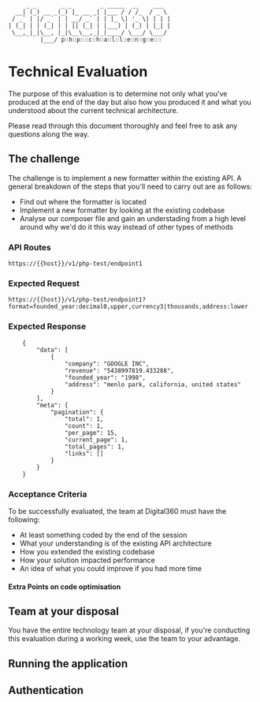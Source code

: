          _ _       _ _        _ _____  __    ___  
      __| (_) __ _(_) |_ __ _| |___ / / /_  / _ \ 
     / _` | |/ _` | | __/ _` | | |_ \| '_ \| | | |
    | (_| | | (_| | | || (_| | |___) | (_) | |_| |
     \__,_|_|\__, |_|\__\__,_|_|____/ \___/ \___/ 
             |___/ p𐧻h𐧻p𐧻𐧻c𐧻h𐧻a𐧻l𐧻l𐧻e𐧻n𐧻g𐧻e𐧻𐧻              

# Technical Evaluation
The purpose of this evaluation is to determine not only
what you've produced at the end of the day but also how
you produced it and what you understood about the current
technical architecture.

Please read through this document thoroughly and feel free
to ask any questions along the way.

## The challenge
The challenge is to implement a new formatter within the existing
API. A general breakdown of the steps that you'll need to carry
out are as follows:

- Find out where the formatter is located
- Implement a new formatter by looking at the existing codebase
- Analyse our composer file and gain an understading from a high level
around why we'd do it this way instead of other types of methods

### API Routes
```
https://{{host}}/v1/php-test/endpoint1
```

### Expected Request
```
https://{{host}}/v1/php-test/endpoint1?format=founded_year:decimal0,upper,currency3|thousands,address:lower
```

### Expected Response

```
	{
		"data": [
			{
				"company": "GOOGLE INC",
				"revenue": "5438997819.433288",
				"founded_year": "1998",
				"address": "menlo park, california, united states"
			}
		],
		"meta": {
			"pagination": {
				"total": 1,
				"count": 1,
				"per_page": 15,
				"current_page": 1,
				"total_pages": 1,
				"links": []
			}
		}
	}
```	

### Acceptance Criteria
To be successfully evaluated, the team at Digital360 must
have the following:

- At least something coded by the end of the session
- What your understanding is of the existing API architecture
- How you extended the existing codebase
- How your solution impacted performance
- An idea of what you could improve if you had more time

#### Extra Points on code optimisation

## Team at your disposal
You have the entire technology team at your disposal, if
you're conducting this evaluation during a working week, use
the team to your advantage.

## Running the application

## Authentication